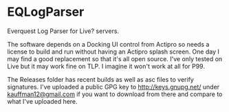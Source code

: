 # EQLogParser
Everquest Log Parser for Live? servers. 

The software depends on a Docking UI control from Actipro so needs a license to build and run 
without having an Actipro splash screen. One day I may find a good replacement so that it's all
open source. I've only tested on Live but it may work fine on TLP. I imagine it won't work at
all for P99.

The Releases folder has recent builds as well as asc files to verify signatures. I've uploaded a
public GPG key to http://keys.gnupg.net/ under kauffman12@gmail.com if you want to download 
from there and compare to what I've uploaded here.
